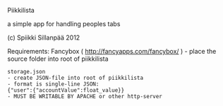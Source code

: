 Piikkilista

a simple app for handling peoples tabs

(c) Spiikki Sillanpää 2012

Requirements:
	Fancybox ( http://fancyapps.com/fancybox/ )
	- place the source folder into root of piikkilista

	storage.json
	- create JSON-file into root of piikkilista
	- format is single-line JSON:
	{"user":{"accountValue":float_value}}
	- MUST BE WRITABLE BY APACHE or other http-server
